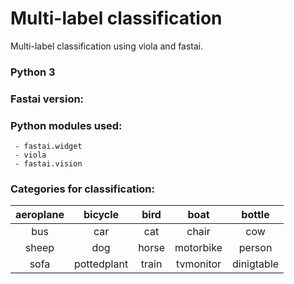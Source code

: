 # Multi-label classification

Multi-label classification using viola and fastai.

### Python 3
### Fastai version: 

### Python modules used:
     - fastai.widget 
     - viola  
     - fastai.vision

### Categories for classification:
            
| aeroplane |   bicycle   |  bird |    boat   |   bottle   |
|:---------:|:-----------:|:-----:|:---------:|:----------:|
|    bus    |     car     |  cat  |   chair   |    cow     |
|   sheep   |     dog     | horse | motorbike |   person   |
|   sofa    | pottedplant | train | tvmonitor | dinigtable |